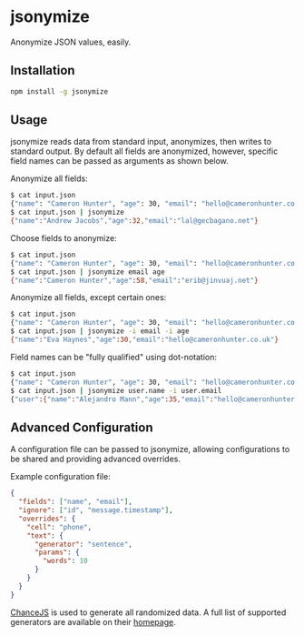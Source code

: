 # jsonymize
Anonymize JSON values, easily.

## Installation
```bash
npm install -g jsonymize
```

## Usage
jsonymize reads data from standard input, anonymizes, then writes to
standard output. By default all fields are anonymized, however, specific field
names can be passed as arguments as shown below.

Anonymize all fields:
```bash
$ cat input.json
{"name": "Cameron Hunter", "age": 30, "email": "hello@cameronhunter.co.uk"}
$ cat input.json | jsonymize
{"name":"Andrew Jacobs","age":32,"email":"lal@gecbagano.net"}
```

Choose fields to anonymize:
```bash
$ cat input.json
{"name": "Cameron Hunter", "age": 30, "email": "hello@cameronhunter.co.uk"}
$ cat input.json | jsonymize email age
{"name":"Cameron Hunter","age":58,"email":"erib@jinvuaj.net"}
```

Anonymize all fields, except certain ones:
```bash
$ cat input.json
{"name": "Cameron Hunter", "age": 30, "email": "hello@cameronhunter.co.uk"}
$ cat input.json | jsonymize -i email -i age
{"name":"Eva Haynes","age":30,"email":"hello@cameronhunter.co.uk"}
```

Field names can be "fully qualified" using dot-notation:
```bash
$ cat input.json
{"name": "Cameron Hunter", "age": 30, "email": "hello@cameronhunter.co.uk"}
$ cat input.json | jsonymize user.name -i user.email
{"user":{"name":"Alejandro Mann","age":35,"email":"hello@cameronhunter.co.uk"}}
```

## Advanced Configuration
A configuration file can be passed to jsonymize, allowing configurations to be shared and providing advanced overrides.

Example configuration file:
```json
{
  "fields": ["name", "email"],
  "ignore": ["id", "message.timestamp"],
  "overrides": {
    "cell": "phone",
    "text": {
      "generator": "sentence",
      "params": {
        "words": 10
      }
    }
  }
}
```

[ChanceJS](https://github.com/victorquinn/chancejs) is used to generate all
randomized data. A full list of supported generators are available on their
[homepage](http://chancejs.com).
